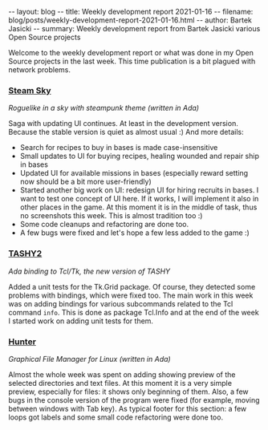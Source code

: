 -- layout: blog
-- title: Weekly development report 2021-01-16
-- filename: blog/posts/weekly-development-report-2021-01-16.html
-- author: Bartek Jasicki
-- summary: Weekly development report from Bartek Jasicki various Open Source projects

Welcome to the weekly development report or what was done in my Open Source
projects in the last week. This time publication is a bit plagued with network
problems.

### [Steam Sky](https://www.laeran.pl/repositories/steamsky)

*Roguelike in a sky with steampunk theme (written in Ada)*

Saga with updating UI continues. At least in the development version. Because
the stable version is quiet as almost usual :) And more details:
* Search for recipes to buy in bases is made case-insensitive
* Small updates to UI for buying recipes, healing wounded and repair ship in
  bases
* Updated UI for available missions in bases (especially reward setting now
  should be a bit more user-friendly)
* Started another big work on UI: redesign UI for hiring recruits in bases.
  I want to test one concept of UI here. If it works, I will implement it
  also in other places in the game. At this moment it is in the middle of task,
  thus no screenshots this week. This is almost tradition too :)
* Some code cleanups and refactoring are done too.
* A few bugs were fixed and let's hope a few less added to the game :)

### [TASHY2](https://www.laeran.pl/repositories/tashy2)

*Ada binding to Tcl/Tk, the new version of TASHY*

Added a unit tests for the Tk.Grid package. Of course, they detected some
problems with bindings, which were fixed too. The main work in this week was on
adding bindings for various subcommands related to the Tcl command `info`. This
is done as package Tcl.Info and at the end of the week I started work on adding
unit tests for them.

### [Hunter](https://www.laeran.pl/repositories/hunter)

*Graphical File Manager for Linux (written in Ada)*

Almost the whole week was spent on adding showing preview of the selected
directories and text files. At this moment it is a very simple preview,
especially for files: it shows only beginning of them. Also, a few bugs in the
console version of the program were fixed (for example, moving between windows
with Tab key). As typical footer for this section: a few loops got labels and
some small code refactoring were done too.
